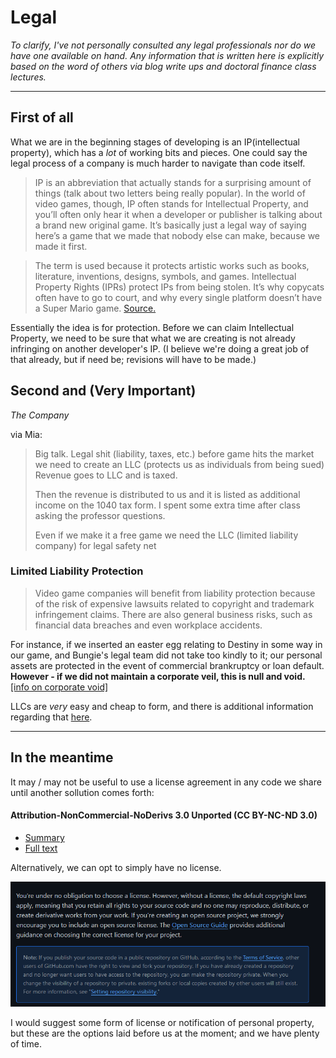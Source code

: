 # Legal
*To clarify, I've not personally consulted any legal professionals nor do we have one available on hand. Any information that is written here is explicitly based on the word of others via blog write ups and doctoral finance class lectures.*

<hr>

## First of all

What we are in the beginning stages of developing is an IP(intellectual property), which has a *lot* of working bits and pieces. One could say the legal process of a company is much harder to navigate than code itself.

> IP is an abbreviation that actually stands for a surprising amount of things (talk about two letters being really popular). In the world of video games, though, IP often stands for Intellectual Property, and you’ll often only hear it when a developer or publisher is talking about a brand new original game. It’s basically just a legal way of saying here’s a game that we made that nobody else can make, because we made it first.

>The term is used because it protects artistic works such as books, literature, inventions, designs, symbols, and games. Intellectual Property Rights (IPRs) protect IPs from being stolen. It’s why copycats often have to go to court, and why every single platform doesn’t have a Super Mario game.
<a href="https://twinfinite.net/2016/06/video-games-what-does-ip-mean/">Source.</a>

Essentially the idea is for protection. Before we can claim Intellectual Property, we need to be sure that what we are creating is not already infringing on another developer's IP. (I believe we're doing a great job of that already, but if need be; revisions will have to be made.)

## Second and (Very Important) 
*The Company*

via Mia:

>Big talk. Legal shit (liability, taxes, etc.) before game hits the market we need to create an LLC (protects us as individuals from being sued) Revenue goes to LLC and is taxed.
>
>Then the revenue is distributed to us and it is listed as additional income on the 1040 tax form. I spent some extra time after class asking the professor questions. 
>
>Even if we make it a free game we need the LLC (limited liability company) for legal safety net

### Limited Liability Protection

> Video game companies will benefit from liability protection because of the risk of expensive lawsuits related to copyright and trademark infringement claims. There are also general business risks, such as financial data breaches and even workplace accidents.

For instance, if we inserted an easter egg relating to Destiny in some way in our game, and Bungie's legal team did not take too kindly to it; our personal assets are protected in the event of commercial brankruptcy or loan default. **However - if we did not maintain a corporate veil, this is null and void.** <a href="https://howtostartanllc.com/maintain-llc-corporate-veil">[info on corporate void]</a>

LLCs are *very* easy and cheap to form, and there is additional information regarding that <a href="https://howtostartanllc.com/should-i-start-an-llc/video-game-company">here</a>.

<hr>

## In the meantime

It may / may not be useful to use a license agreement in any code we share until another sollution comes forth:

#### Attribution-NonCommercial-NoDerivs 3.0 Unported (CC BY-NC-ND 3.0)

- <a href="https://creativecommons.org/licenses/by-nc-nd/3.0/">Summary</a>
- <a href="https://creativecommons.org/licenses/by-nc-nd/3.0/legalcode">Full text</a>

Alternatively, we can opt to simply have no license.

![](MiscAttachments/imgOfLicense.png)

I would suggest some form of license or notification of personal property, but these are the options laid before us at the moment; and we have plenty of time.